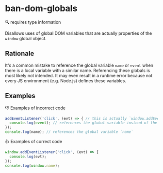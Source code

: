 # ban-dom-globals

:mag: requires type information

Disallows uses of global DOM variables that are actually properties of the `window` global object.

## Rationale

It's a common mistake to reference the global variable `name` or `event` when there is a local variable with a similar name.
Referencing these globals is most likely not intended. It may even result in a runtime error because not every JS environment (e.g. Node.js) defines these variables.

## Examples

:thumbsdown: Examples of incorrect code

```ts
addEventListener('click', (evt) => { // this is actually `window.addEventListener`
  console.log(event); // references the global variable instead of the parameter
});
console.log(name); // references the global variable `name`
```

:thumbsup: Examples of correct code

```ts
window.addEventListener('click', (evt) => {
  console.log(evt);
});
console.log(window.name);
```
